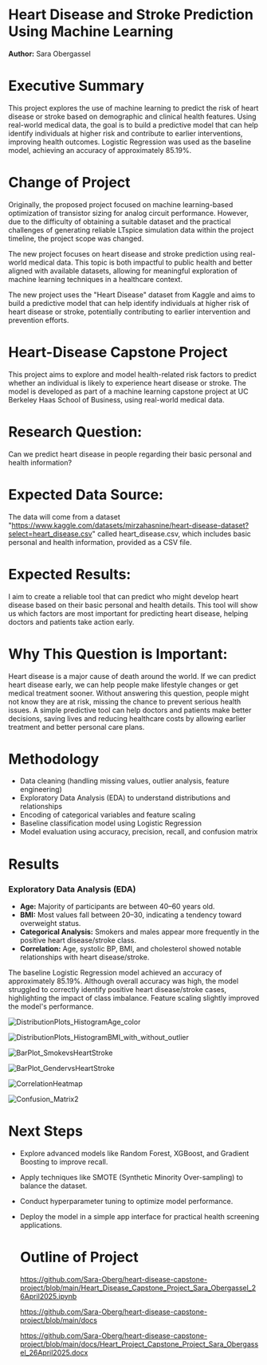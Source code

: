 # Heart Disease and Stroke Prediction Using Machine Learning

**Author:** Sara Obergassel

# Executive Summary

This project explores the use of machine learning to predict the risk of heart disease or stroke based on demographic and clinical health features. Using real-world medical data, the goal is to build a predictive model that can help identify individuals at higher risk and contribute to earlier interventions, improving health outcomes. Logistic Regression was used as the baseline model, achieving an accuracy of approximately 85.19%.

# Change of Project

Originally, the proposed project focused on machine learning-based optimization of transistor sizing for analog circuit performance. However, due to the difficulty of obtaining a suitable dataset and the practical challenges of generating reliable LTspice simulation data within the project timeline, the project scope was changed.

The new project focuses on heart disease and stroke prediction using real-world medical data. This topic is both impactful to public health and better aligned with available datasets, allowing for meaningful exploration of machine learning techniques in a healthcare context.

The new project uses the "Heart Disease" dataset from Kaggle and aims to build a predictive model that can help identify individuals at higher risk of heart disease or stroke, potentially contributing to earlier intervention and prevention efforts.


# Heart-Disease Capstone Project
This project aims to explore and model health-related risk factors to predict whether an individual is likely to experience heart disease or stroke. The model is developed as part of a machine learning capstone project at UC Berkeley Haas School of Business, using real-world medical data.


# Research Question:
Can we predict heart disease in people regarding their basic personal and health information?

# Expected Data Source:
The data will come from a dataset "https://www.kaggle.com/datasets/mirzahasnine/heart-disease-dataset?select=heart_disease.csv" called heart_disease.csv, which includes basic personal and health information, provided as a CSV file.

# Expected Results:
I aim to create a reliable tool that can predict who might develop heart disease based on their basic personal and health details. This tool will show us which factors are most important for predicting heart disease, helping doctors and patients take action early.

# Why This Question is Important:
Heart disease is a major cause of death around the world. If we can predict heart disease early, we can help people make lifestyle changes or get medical treatment sooner. Without answering this question, people might not know they are at risk, missing the chance to prevent serious health issues. 
A simple predictive tool can help doctors and patients make better decisions, saving lives and reducing healthcare costs by allowing earlier treatment and better personal care plans.

# Methodology

- Data cleaning (handling missing values, outlier analysis, feature engineering)
- Exploratory Data Analysis (EDA) to understand distributions and relationships
- Encoding of categorical variables and feature scaling
- Baseline classification model using Logistic Regression
- Model evaluation using accuracy, precision, recall, and confusion matrix

# Results

### Exploratory Data Analysis (EDA)
- **Age:** Majority of participants are between 40–60 years old.
- **BMI:** Most values fall between 20–30, indicating a tendency toward overweight status.
- **Categorical Analysis:** Smokers and males appear more frequently in the positive heart disease/stroke class.
- **Correlation:** Age, systolic BP, BMI, and cholesterol showed notable relationships with heart disease/stroke.

The baseline Logistic Regression model achieved an accuracy of approximately 85.19%. Although overall accuracy was high, the model struggled to correctly identify positive heart disease/stroke cases, highlighting the impact of class imbalance. Feature scaling slightly improved the model's performance.

![DistributionPlots_HistogramAge_color](https://github.com/user-attachments/assets/a600ccbb-e7c8-4e9b-a297-ae520e481ba5)

![DistributionPlots_HistogramBMI_with_without_outlier](https://github.com/user-attachments/assets/a90a5a76-4e7d-4e23-a25a-b96e32a6043a)

![BarPlot_SmokevsHeartStroke](https://github.com/user-attachments/assets/f526265b-8465-45e6-9ffa-c7f590003da0)

![BarPlot_GendervsHeartStroke](https://github.com/user-attachments/assets/a95cf6b0-d3ed-43c4-9ad5-49f3f580db4c)

![CorrelationHeatmap](https://github.com/user-attachments/assets/e59dc24c-fe4a-41a6-a6f0-7432cf3bbbad)

![Confusion_Matrix2](https://github.com/user-attachments/assets/7bd8e843-d59e-4176-b6d7-131e3b89028c)



# Next Steps

- Explore advanced models like Random Forest, XGBoost, and Gradient Boosting to improve recall.
- Apply techniques like SMOTE (Synthetic Minority Over-sampling) to balance the dataset.
- Conduct hyperparameter tuning to optimize model performance.
- Deploy the model in a simple app interface for practical health screening applications.


   # Outline of Project

  https://github.com/Sara-Oberg/heart-disease-capstone-project/blob/main/Heart_Disease_Capstone_Project_Sara_Obergassel_26April2025.ipynb

  
  https://github.com/Sara-Oberg/heart-disease-capstone-project/blob/main/docs
  
  https://github.com/Sara-Oberg/heart-disease-capstone-project/blob/main/docs/Heart_Project_Capstone_Project_Sara_Obergassel_26April2025.docx

  
  

